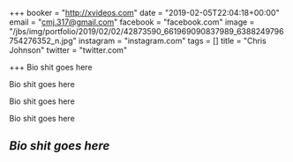 +++
booker = "http://xvideos.com"
date = "2019-02-05T22:04:18+00:00"
email = "cmj.317@gmail.com"
facebook = "facebook.com"
image = "/jbs/img/portfolio/2019/02/02/42873590_661969090837989_6388249796754276352_n.jpg"
instagram = "instagram.com"
tags = []
title = "Chris Johnson"
twitter = "twitter.com"

+++
Bio shit goes here 

Bio shit goes here 

Bio shit goes here 

Bio shit goes here 

## **_Bio shit goes here_** 